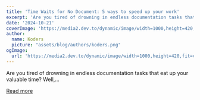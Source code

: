 ```yaml
---
title: 'Time Waits for No Document: 5 ways to speed up your work'
excerpt: 'Are you tired of drowning in endless documentation tasks that eat up your valuable time?      Well,...'
date: '2024-10-21'
coverImage: 'https://media2.dev.to/dynamic/image/width=1000,height=420,fit=cover,gravity=auto,format=auto/https%3A%2F%2Fdev-to-uploads.s3.amazonaws.com%2Fuploads%2Farticles%2Fjy2oycucxedqmnw55rz0.gif'
author:
  name: Koders
  picture: "assets/blog/authors/koders.png"
ogImage:
  url: 'https://media2.dev.to/dynamic/image/width=1000,height=420,fit=cover,gravity=auto,format=auto/https%3A%2F%2Fdev-to-uploads.s3.amazonaws.com%2Fuploads%2Farticles%2Fjy2oycucxedqmnw55rz0.gif'
---
```


Are you tired of drowning in endless documentation tasks that eat up your valuable time?      Well,...

[Read more](https://dev.to/docsgpt/time-waits-for-no-document-5-ways-to-speed-up-your-work-50je)
